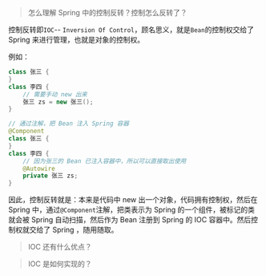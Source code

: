 > 怎么理解 Spring 中的控制反转？控制怎么反转了？

控制反转即`IOC`-- `Inversion Of Control`，顾名思义，就是`Bean`的控制权交给了 Spring 来进行管理，也就是对象的控制权。

例如：

```Java
class 张三 {
}
class 李四 {
	// 需要手动 new 出来
	张三 zs = new 张三();
}
```

```Java
// 通过注解，把 Bean 注入 Spring 容器
@Component
class 张三 {
}
class 李四 {
	// 因为张三的 Bean 已注入容器中，所以可以直接取出使用
	@Autowire
	private 张三 zs;
}
```

因此，控制反转就是：本来是代码中 new 出一个对象，代码拥有控制权，然后在 Spring 中，通过`@Component`注解，把类表示为 Spring 的一个组件，被标记的类就会被 Spring 自动扫描，然后作为 Bean 注册到 Spring 的 IOC 容器中。然后控制权就交给了 Spring ，随用随取。



> IOC 还有什么优点？





> IOC 是如何实现的？
